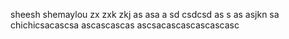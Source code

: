 sheesh
shemaylou
zx zxk zkj  as asa a
sd
csdcsd
as s as asjkn sa
chichicsacascsa
ascascascas
ascsacascascascascasc
